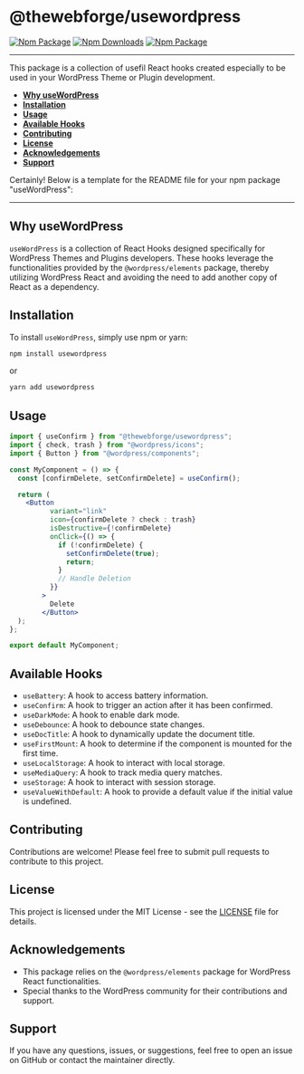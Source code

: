 # @thewebforge/usewordpress

[![Npm Package](https://img.shields.io/npm/v/@thewebforge/usewordpress.svg)](href="https://www.npmjs.com/package/@thewebforge/usewordpress)
[![Npm Downloads](https://img.shields.io/npm/dm/@thewebforge/usewordpress.svg)](href="https://www.npmjs.com/package/@thewebforge/usewordpress)
[![Npm Package](https://img.shields.io/badge/docs-📚-blue.svg)](href="https://usewordpress.thewebforge.dev)

___

This package is a collection of usefil React hooks created especially to be used in your WordPress Theme or Plugin development.

- <strong>[Why useWordPress](#why-usewordpress)</strong>
- <strong>[Installation](#installation)</strong>
- <strong>[Usage](#usage)</strong>
- <strong>[Available Hooks](#available-hooks)</strong>
- <strong>[Contributing](#contributing)</strong>
- <strong>[License](#license)</strong>
- <strong>[Acknowledgements](#acknowledgements)</strong>
- <strong>[Support](#support)</strong>

Certainly! Below is a template for the README file for your npm package "useWordPress":

---

## Why useWordPress

`useWordPress` is a collection of React Hooks designed specifically for WordPress Themes and Plugins developers. These hooks leverage the functionalities provided by the `@wordpress/elements` package, thereby utilizing WordPress React and avoiding the need to add another copy of React as a dependency.

## Installation

To install `useWordPress`, simply use npm or yarn:

```bash
npm install usewordpress
```

or

```bash
yarn add usewordpress
```

## Usage

```jsx
import { useConfirm } from "@thewebforge/usewordpress";
import { check, trash } from "@wordpress/icons";
import { Button } from "@wordpress/components";

const MyComponent = () => {
  const [confirmDelete, setConfirmDelete] = useConfirm();

  return (
    <Button
          variant="link"
          icon={confirmDelete ? check : trash}
          isDestructive={!confirmDelete}
          onClick={() => {
            if (!confirmDelete) {
              setConfirmDelete(true);
              return;
            }
            // Handle Deletion
          }}
        >
          Delete
        </Button>
  );
};

export default MyComponent;
```

## Available Hooks

- `useBattery`: A hook to access battery information.
- `useConfirm`: A hook to trigger an action after it has been confirmed.
- `useDarkMode`: A hook to enable dark mode.
- `useDebounce`: A hook to debounce state changes.
- `useDocTitle`: A hook to dynamically update the document title.
- `useFirstMount`: A hook to determine if the component is mounted for the first time.
- `useLocalStorage`: A hook to interact with local storage.
- `useMediaQuery`: A hook to track media query matches.
- `useStorage`: A hook to interact with session storage.
- `useValueWithDefault`: A hook to provide a default value if the initial value is undefined.

## Contributing

Contributions are welcome! Please feel free to submit pull requests to contribute to this project.

## License

This project is licensed under the MIT License - see the [LICENSE](LICENSE) file for details.

## Acknowledgements

- This package relies on the `@wordpress/elements` package for WordPress React functionalities.
- Special thanks to the WordPress community for their contributions and support.

## Support

If you have any questions, issues, or suggestions, feel free to open an issue on GitHub or contact the maintainer directly.
